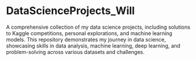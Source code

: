 # DataScienceProjects_Will
A comprehensive collection of my data science projects, including solutions to Kaggle competitions, personal explorations, and machine learning models. This repository demonstrates my journey in data science, showcasing skills in data analysis, machine learning, deep learning, and problem-solving across various datasets and challenges.
